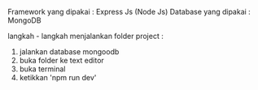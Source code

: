 Framework yang dipakai  : Express Js (Node Js)
Database yang dipakai   : MongoDB


langkah - langkah menjalankan folder project :
1. jalankan database mongoodb
2. buka folder ke text editor
3. buka terminal
4. ketikkan 'npm run dev'